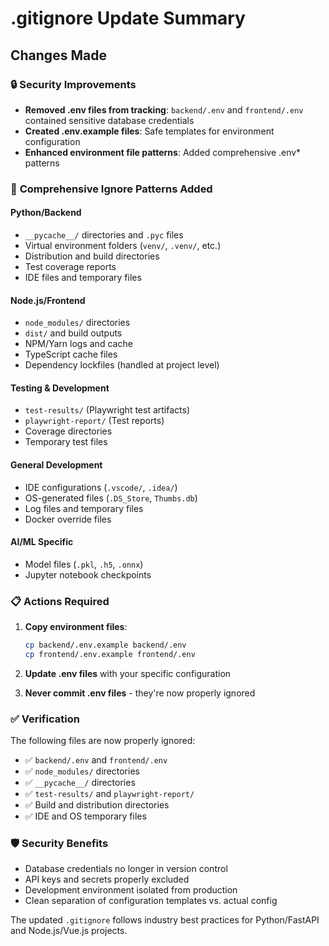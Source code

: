 # .gitignore Update Summary

## Changes Made

### 🔒 **Security Improvements**
- **Removed .env files from tracking**: `backend/.env` and `frontend/.env` contained sensitive database credentials
- **Created .env.example files**: Safe templates for environment configuration
- **Enhanced environment file patterns**: Added comprehensive .env* patterns

### 📁 **Comprehensive Ignore Patterns Added**

#### **Python/Backend**
- `__pycache__/` directories and `.pyc` files
- Virtual environment folders (`venv/`, `.venv/`, etc.)
- Distribution and build directories
- Test coverage reports
- IDE files and temporary files

#### **Node.js/Frontend**
- `node_modules/` directories
- `dist/` and build outputs
- NPM/Yarn logs and cache
- TypeScript cache files
- Dependency lockfiles (handled at project level)

#### **Testing & Development**
- `test-results/` (Playwright test artifacts)
- `playwright-report/` (Test reports)
- Coverage directories
- Temporary test files

#### **General Development**
- IDE configurations (`.vscode/`, `.idea/`)
- OS-generated files (`.DS_Store`, `Thumbs.db`)
- Log files and temporary files
- Docker override files

#### **AI/ML Specific**
- Model files (`.pkl`, `.h5`, `.onnx`)
- Jupyter notebook checkpoints

### 📋 **Actions Required**

1. **Copy environment files**:
   ```bash
   cp backend/.env.example backend/.env
   cp frontend/.env.example frontend/.env
   ```

2. **Update .env files** with your specific configuration

3. **Never commit .env files** - they're now properly ignored

### ✅ **Verification**

The following files are now properly ignored:
- ✅ `backend/.env` and `frontend/.env`
- ✅ `node_modules/` directories  
- ✅ `__pycache__/` directories
- ✅ `test-results/` and `playwright-report/`
- ✅ Build and distribution directories
- ✅ IDE and OS temporary files

### 🛡️ **Security Benefits**

- Database credentials no longer in version control
- API keys and secrets properly excluded
- Development environment isolated from production
- Clean separation of configuration templates vs. actual config

The updated `.gitignore` follows industry best practices for Python/FastAPI and Node.js/Vue.js projects.
